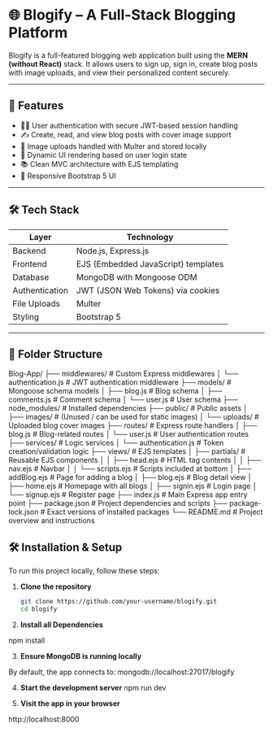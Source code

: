 # 🌐 Blogify – A Full-Stack Blogging Platform

Blogify is a full-featured blogging web application built using the **MERN (without React)** stack. It allows users to sign up, sign in, create blog posts with image uploads, and view their personalized content securely.

---

## 🚀 Features

- 🧑‍💻 User authentication with secure JWT-based session handling
- ✍️ Create, read, and view blog posts with cover image support
- 📸 Image uploads handled with Multer and stored locally
- 🧭 Dynamic UI rendering based on user login state
- 📚 Clean MVC architecture with EJS templating
- 🎨 Responsive Bootstrap 5 UI

---

## 🛠️ Tech Stack

| Layer          | Technology                          |
| -------------- | ----------------------------------- |
| Backend        | Node.js, Express.js                 |
| Frontend       | EJS (Embedded JavaScript) templates |
| Database       | MongoDB with Mongoose ODM           |
| Authentication | JWT (JSON Web Tokens) via cookies   |
| File Uploads   | Multer                              |
| Styling        | Bootstrap 5                         |

---

## 📂 Folder Structure

Blog-App/
├── middlewares/ # Custom Express middlewares
│ └── authentication.js # JWT authentication middleware
├── models/ # Mongoose schema models
│ ├── blog.js # Blog schema
│ ├── comments.js # Comment schema
│ └── user.js # User schema
├── node_modules/ # Installed dependencies
├── public/ # Public assets
│ ├── images/ # (Unused / can be used for static images)
│ └── uploads/ # Uploaded blog cover images
├── routes/ # Express route handlers
│ ├── blog.js # Blog-related routes
│ └── user.js # User authentication routes
├── services/ # Logic services
│ └── authentication.js # Token creation/validation logic
├── views/ # EJS templates
│ ├── partials/ # Reusable EJS components
│ │ ├── head.ejs # HTML tag contents
│ │ ├── nav.ejs # Navbar
│ │ └── scripts.ejs # Scripts included at bottom
│ ├── addBlog.ejs # Page for adding a blog
│ ├── blog.ejs # Blog detail view
│ ├── home.ejs # Homepage with all blogs
│ ├── signin.ejs # Login page
│ └── signup.ejs # Register page
├── index.js # Main Express app entry point
├── package.json # Project dependencies and scripts
├── package-lock.json # Exact versions of installed packages
└── README.md # Project overview and instructions

## 🛠️ Installation & Setup

To run this project locally, follow these steps:

1. **Clone the repository**

   ```bash
   git clone https://github.com/your-username/blogify.git
   cd blogify

   ```

2. **Install all Dependencies**

npm install

3. **Ensure MongoDB is running locally**

By default, the app connects to:
mongodb://localhost:27017/blogify

4. **Start the development server**
   npm run dev

5. **Visit the app in your browser**

http://localhost:8000
